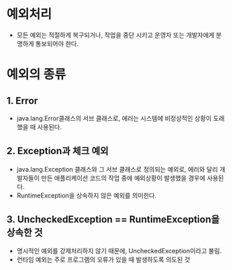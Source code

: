 # 예외처리
- 모든 예외는 적절하게 복구되거나, 작업을 중단 시키고 운영자 또는 개발자에게 분명하게 통보되어야 한다.

# 예외의 종류 
## 1. Error
- java.lang.Error클래스의 서브 클래스로, 에러는 시스템에 비정상적인 상황이 도래했을 때 사용된다.
## 2. Exception과 체크 예외
- java.lang.Exception 클래스와 그 서브 클래스로 정의되는 예외로, 에러와 달리 개발자들이 만든 애플리케이션 코드의 작업 중에 예외상황이 발생했을 경우에 사용된다.
- RuntimeException을 상속하지 않은 예외를 의미한다. 
## 3. UncheckedException == RuntimeException을 상속한 것 
- 명시적인 예외를 강제처리하지 않기 때문에, UncheckedException이라고 불림. 
- 런타임 예외는 주로 프로그램의 오류가 있을 때 발생하도록 의도된 것
